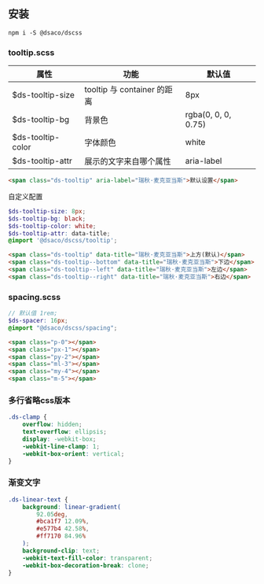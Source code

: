 ## 安装

```
npm i -S @dsaco/dscss
```

### tooltip.scss

| 属性               | 功能                        | 默认值              |
| ------------------ | --------------------------- | ------------------- |
| \$ds-tooltip-size  | tooltip 与 container 的距离 | 8px                 |
| \$ds-tooltip-bg    | 背景色                      | rgba(0, 0, 0, 0.75) |
| \$ds-tooltip-color | 字体颜色                    | white               |
| \$ds-tooltip-attr  | 展示的文字来自哪个属性      | aria-label          |

```html
<span class="ds-tooltip" aria-label="瑞秋·麦克亚当斯">默认设置</span>
```

自定义配置

```scss
$ds-tooltip-size: 8px;
$ds-tooltip-bg: black;
$ds-tooltip-color: white;
$ds-tooltip-attr: data-title;
@import '@dsaco/dscss/tooltip';
```

```html
<span class="ds-tooltip" data-title="瑞秋·麦克亚当斯">上方(默认)</span>
<span class="ds-tooltip--bottom" data-title="瑞秋·麦克亚当斯">下边</span>
<span class="ds-tooltip--left" data-title="瑞秋·麦克亚当斯">左边</span>
<span class="ds-tooltip--right" data-title="瑞秋·麦克亚当斯">右边</span>
```
### spacing.scss

```scss
// 默认值 1rem;
$ds-spacer: 16px;
@import "@dsaco/dscss/spacing";
```

```html
<span class="p-0"></span>
<span class="px-1"></span>
<span class="py-2"></span>
<span class="ml-3"></span>
<span class="my-4"></span>
<span class="m-5"></span>
```

### 多行省略css版本

```css
.ds-clamp {
	overflow: hidden;
	text-overflow: ellipsis;
	display: -webkit-box;
	-webkit-line-clamp: 1;
	-webkit-box-orient: vertical;
}
```

### 渐变文字

```css
.ds-linear-text {
	background: linear-gradient(
		92.05deg,
		#bca1f7 12.09%,
		#e577b4 42.58%,
		#ff7170 84.96%
	);
	background-clip: text;
	-webkit-text-fill-color: transparent;
	-webkit-box-decoration-break: clone;
}
```